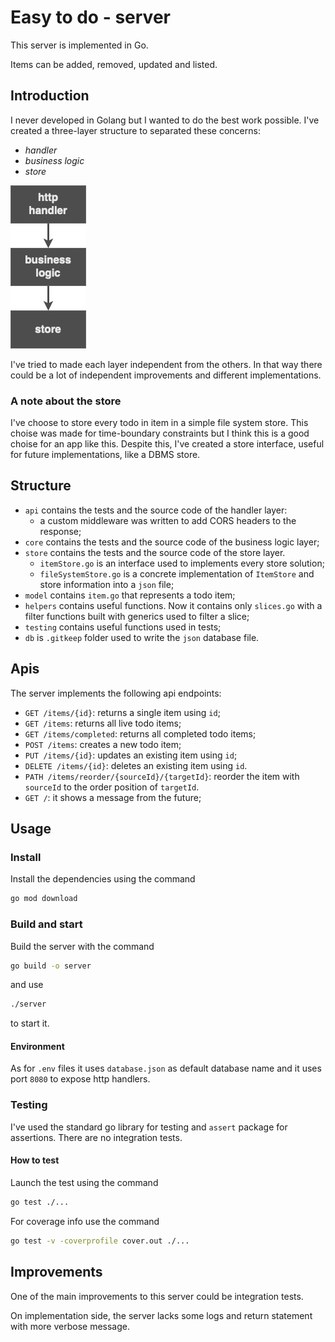 # Easy to do - server

This server is implemented in Go.

Items can be added, removed, updated and listed.

## Introduction
I never developed in Golang but I wanted to do the best work possible.
I've created a three-layer structure to separated these concerns:

- *handler*
- *business logic*
- *store*

![layers](./layers.png)

I've tried to made each layer independent from the others.
In that way there could be a lot of independent improvements and different implementations.

### A note about the store
I've choose to store every todo in item in a simple file system store. This choise was made for time-boundary constraints but I think this is a good choise for an app like this. Despite this, I've created a store interface, useful for future implementations, like a DBMS store.

## Structure
- `api` contains the tests and the source code of the handler layer:
  - a custom middleware was written to add CORS headers to the response;
- `core` contains the tests and the source code of the business logic layer;
- `store` contains the tests and the source code of the store layer.
  - `itemStore.go` is an interface used to implements every store solution;
  - `fileSystemStore.go` is a concrete implementation of `ItemStore` and store information into a `json` file;
- `model` contains `item.go` that represents a todo item;
- `helpers` contains useful functions. Now it contains only `slices.go` with a filter functions built with generics used to filter a slice;
- `testing` contains useful functions used in tests;
- `db` is `.gitkeep` folder used to write the `json` database file.
## Apis

The server implements the following api endpoints:

- `GET /items/{id}`: returns a single item using `id`;
- `GET /items`: returns all live todo items;
- `GET /items/completed`: returns all completed todo items;
- `POST /items`: creates a new todo item;
- `PUT /items/{id}`: updates an existing item using `id`;
- `DELETE /items/{id}`: deletes an existing item using `id`.
- `PATH /items/reorder/{sourceId}/{targetId}`: reorder the item with `sourceId` to the order position of `targetId`.
- `GET /`: it shows a message from the future;

## Usage

### Install
Install the dependencies using the command

```bash
go mod download
```

### Build and start

Build the server with the command

```bash
go build -o server
```

and use

```bash
./server
```

to start it.

#### Environment
As for `.env` files it uses `database.json` as default database name and it uses port `8080` to expose http handlers.

### Testing

I've used the standard go library for testing and `assert` package for assertions. There are no integration tests.

#### How to test
Launch the test using the command

```bash
go test ./...
```

For coverage info use the command

```bash
go test -v -coverprofile cover.out ./...
```

## Improvements
One of the main improvements to this server could be integration tests.

On implementation side, the server lacks some logs and return statement with more verbose message.